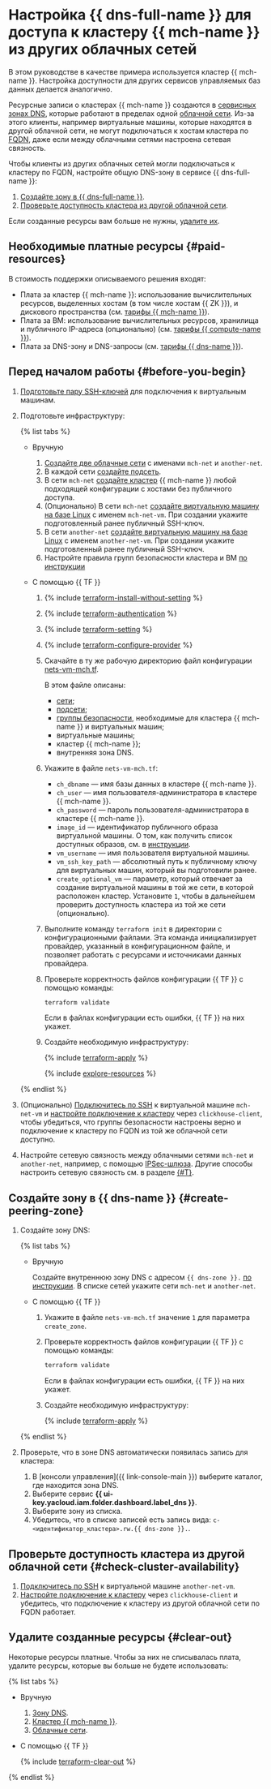 # Настройка {{ dns-full-name }} для доступа к кластеру {{ mch-name }} из других облачных сетей


В этом руководстве в качестве примера используется кластер {{ mch-name }}. Настройка доступности для других сервисов управляемых баз данных делается аналогично.

Ресурсные записи о кластерах {{ mch-name }} создаются в [сервисных зонах DNS](../../../dns/concepts/dns-zone.md#service-zones), которые работают в пределах одной [облачной сети](../../../vpc/concepts/network.md#network). Из-за этого клиенты, например виртуальные машины, которые находятся в другой облачной сети, не могут подключаться к хостам кластера по [FQDN](../../../managed-clickhouse/concepts/network.md#hostname), даже если между облачными сетями настроена сетевая связность.

Чтобы клиенты из других облачных сетей могли подключаться к кластеру по FQDN, настройте общую DNS-зону в сервисе {{ dns-full-name }}:

1. [Создайте зону в {{ dns-full-name }}](#create-peering-zone).
1. [Проверьте доступность кластера из другой облачной сети](#check-cluster-availability).

Если созданные ресурсы вам больше не нужны, [удалите их](#clear-out).


## Необходимые платные ресурсы {#paid-resources}

В стоимость поддержки описываемого решения входят:

* Плата за кластер {{ mch-name }}: использование вычислительных ресурсов, выделенных хостам (в том числе хостам {{ ZK }}), и дискового пространства (см. [тарифы {{ mch-name }}](../../../managed-clickhouse/pricing.md)).
* Плата за ВМ: использование вычислительных ресурсов, хранилища и публичного IP-адреса (опционально) (см. [тарифы {{ compute-name }}](../../../compute/pricing.md)).
* Плата за DNS-зону и DNS-запросы (см. [тарифы {{ dns-name }}](../../../dns/pricing.md)).


## Перед началом работы {#before-you-begin}

1. [Подготовьте пару SSH-ключей](../../../compute/operations/vm-connect/ssh.md#creating-ssh-keys) для подключения к виртуальным машинам.
1. Подготовьте инфраструктуру:

    {% list tabs %}

    - Вручную

        1. [Создайте две облачные сети](../../../vpc/operations/network-create.md) с именами `mch-net` и `another-net`.
        1. В каждой сети [создайте подсеть](../../../vpc/operations/subnet-create.md).
        1. В сети `mch-net` [создайте кластер](../../../managed-clickhouse/operations/cluster-create.md) {{ mch-name }} любой подходящей конфигурации с хостами без публичного доступа.
        1. (Опционально) В сети `mch-net` [создайте виртуальную машину на базе Linux](../../../compute/operations/vm-create/create-linux-vm.md) с именем `mch-net-vm`. При создании укажите подготовленный ранее публичный SSH-ключ.
        1. В сети `another-net` [создайте виртуальную машину на базе Linux](../../../compute/operations/vm-create/create-linux-vm.md) с именем `another-net-vm`. При создании укажите подготовленный ранее публичный SSH-ключ.
        1. Настройте правила групп безопасности кластера и ВМ [по инструкции](../../../managed-clickhouse/operations/connect/index.md#configuring-security-groups)

    - С помощью {{ TF }}

        1. {% include [terraform-install-without-setting](../../../_includes/mdb/terraform/install-without-setting.md) %}
        1. {% include [terraform-authentication](../../../_includes/mdb/terraform/authentication.md) %}
        1. {% include [terraform-setting](../../../_includes/mdb/terraform/setting.md) %}
        1. {% include [terraform-configure-provider](../../../_includes/mdb/terraform/configure-provider.md) %}

        1. Скачайте в ту же рабочую директорию файл конфигурации [nets-vm-mch.tf](https://github.com/yandex-cloud-examples/yc-dns-for-managed-clickhouse/blob/main/nets-vm-mch.tf).

            В этом файле описаны:

            * [сети](../../../vpc/concepts/network.md#network);
            * [подсети](../../../vpc/concepts/network.md#subnet);
            * [группы безопасности](../../../vpc/concepts/security-groups.md), необходимые для кластера {{ mch-name }} и виртуальных машин;
            * виртуальные машины;
            * кластер {{ mch-name }};
            * внутренняя зона DNS.

        1. Укажите в файле `nets-vm-mch.tf`:

            * `ch_dbname` — имя базы данных в кластере {{ mch-name }}.
            * `ch_user` — имя пользователя-администратора в кластере {{ mch-name }}.
            * `ch_password` — пароль пользователя-администратора в кластере {{ mch-name }}.
            * `image_id` — идентификатор публичного образа виртуальной машины. О том, как получить список доступных образов, см. в [инструкции](../../../compute/operations/images-with-pre-installed-software/get-list.md).
            * `vm_username` — имя пользователя виртуальной машины.
            * `vm_ssh_key_path` — абсолютный путь к публичному ключу для виртуальных машин, который вы подготовили ранее.
            * `create_optional_vm` — параметр, который отвечает за создание виртуальной машины в той же сети, в которой расположен кластер. Установите `1`, чтобы в дальнейшем проверить доступность кластера из той же сети (опционально).

        1. Выполните команду `terraform init` в директории с конфигурационными файлами. Эта команда инициализирует провайдер, указанный в конфигурационном файле, и позволяет работать с ресурсами и источниками данных провайдера.
        1. Проверьте корректность файлов конфигурации {{ TF }} с помощью команды:

            ```bash
            terraform validate
            ```

            Если в файлах конфигурации есть ошибки, {{ TF }} на них укажет.

        1. Создайте необходимую инфраструктуру:

            {% include [terraform-apply](../../../_includes/mdb/terraform/apply.md) %}

            {% include [explore-resources](../../../_includes/mdb/terraform/explore-resources.md) %}

    {% endlist %}

1. (Опционально) [Подключитесь по SSH](../../../compute/operations/vm-connect/ssh.md#vm-connect) к виртуальной машине `mch-net-vm` и [настройте подключение к кластеру](../../../managed-clickhouse/operations/connect/clients.md) через `clickhouse-client`, чтобы убедиться, что группы безопасности настроены верно и подключение к кластеру по FQDN из той же облачной сети доступно.
1. Настройте сетевую связность между облачными сетями `mch-net` и `another-net`, например, с помощью [IPSec-шлюза](../../../tutorials/routing/ipsec/index.md). Другие способы настроить сетевую связность см. в разделе [{#T}](../../../tutorials/routing/index.md).

## Создайте зону в {{ dns-name }} {#create-peering-zone}

1. Создайте зону DNS:

    {% list tabs %}

    - Вручную

        Создайте внутреннюю зону DNS с адресом `{{ dns-zone }}.` [по инструкции](../../../dns/operations/zone-create-private.md). В списке сетей укажите сети `mch-net` и `another-net`.

    - С помощью {{ TF }}

        1. Укажите в файле `nets-vm-mch.tf` значение `1` для параметра `create_zone`.

        1. Проверьте корректность файлов конфигурации {{ TF }} с помощью команды:

            ```bash
            terraform validate
            ```

            Если в файлах конфигурации есть ошибки, {{ TF }} на них укажет.

        1. Создайте необходимую инфраструктуру:

            {% include [terraform-apply](../../../_includes/mdb/terraform/apply.md) %}

    {% endlist %}

1. Проверьте, что в зоне DNS автоматически появилась запись для кластера:

    1. В [консоли управления]({{ link-console-main }}) выберите каталог, где находится зона DNS.
    1. Выберите сервис **{{ ui-key.yacloud.iam.folder.dashboard.label_dns }}**.
    1. Выберите зону из списка.
    1. Убедитесь, что в списке записей есть запись вида: `c-<идентификатор_кластера>.rw.{{ dns-zone }}.`.

## Проверьте доступность кластера из другой облачной сети {#check-cluster-availability}

1. [Подключитесь по SSH](../../../compute/operations/vm-connect/ssh.md#vm-connect) к виртуальной машине `another-net-vm`.
1. [Настройте подключение к кластеру](../../../managed-clickhouse/operations/connect/clients.md) через `clickhouse-client` и убедитесь, что подключение к кластеру из другой облачной сети по FQDN работает.

## Удалите созданные ресурсы {#clear-out}

Некоторые ресурсы платные. Чтобы за них не списывалась плата, удалите ресурсы, которые вы больше не будете использовать:

{% list tabs %}

- Вручную

    1. [Зону DNS](../../../dns/operations/zone-delete.md).
    1. [Кластер {{ mch-name }}](../../../managed-clickhouse/operations/cluster-delete.md).
    1. [Облачные сети](../../../vpc/operations/network-delete.md).

- С помощью {{ TF }}

    {% include [terraform-clear-out](../../../_includes/mdb/terraform/clear-out.md) %}

{% endlist %}

